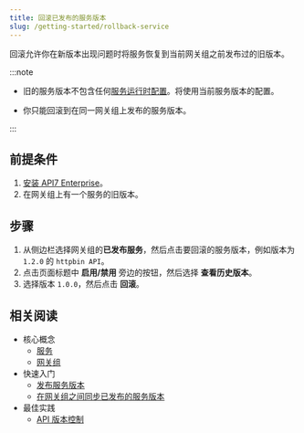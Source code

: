 ```yaml
---
title: 回滚已发布的服务版本
slug: /getting-started/rollback-service
---
```


回滚允许你在新版本出现问题时将服务恢复到当前网关组之前发布过的旧版本。

:::note

* 旧的服务版本不包含任何[服务运行时配置](../key-concepts/services.md#service-runtime-configurations)。将使用当前服务版本的配置。

* 你只能回滚到在同一网关组上发布的服务版本。

:::

## 前提条件

1. [安装 API7 Enterprise](./install-api7-ee.md)。
2. 在网关组上有一个服务的旧版本。

## 步骤

1. 从侧边栏选择网关组的**已发布服务**，然后点击要回滚的服务版本，例如版本为 `1.2.0` 的 `httpbin API`。
2. 点击页面标题中 **启用/禁用** 旁边的按钮，然后选择 **查看历史版本**。
3. 选择版本 `1.0.0`，然后点击 **回滚**。

## 相关阅读

- 核心概念
  - [服务](../key-concepts/services.md)
  - [网关组](../key-concepts/gateway-groups.md)
- 快速入门
  - [发布服务版本](publish-service.md)
  - [在网关组之间同步已发布的服务版本](sync-service.md)
- 最佳实践
  - [API 版本控制](../best-practices/api-version-control.md)
